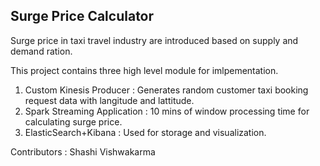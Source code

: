 ## Surge Price Calculator 

Surge price in taxi travel industry are introduced based on supply and demand ration.

This project contains three high level module for imlpementation.

1. Custom Kinesis Producer : Generates random customer taxi booking request data with langitude and lattitude.
2. Spark Streaming Application : 10 mins of window processing time for calculating surge price.
3. ElasticSearch+Kibana : Used for storage and visualization.



Contributors :
	Shashi Vishwakarma

